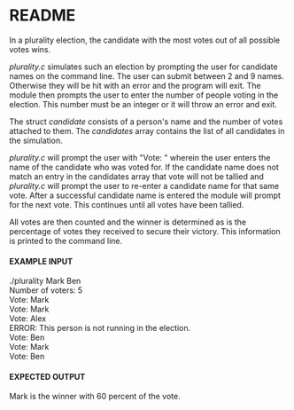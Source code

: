# README

In a plurality election, the candidate with the most votes out of all possible votes wins.

*plurality.c* simulates such an election by prompting the user for candidate names on the command line. The user can submit between 2 and 9 names. Otherwise they will be hit with an error and the program will exit. The module then prompts the user to enter the number of people voting in the election. This number must be an integer or it will throw an error and exit.

The struct *candidate* consists of a person's name and the number of votes attached to them. The *candidates* array contains the list of all candidates in the simulation.

*plurality.c* will prompt the user with "Vote: " wherein the user enters the name of the candidate who was voted for. If the candidate name does not match an entry in the candidates array that vote will not be tallied and *plurality.c* will prompt the user to re-enter a candidate name for that same vote. After a successful candidate name is entered the module will prompt for the next vote. This continues until all votes have been tallied.

All votes are then counted and the winner is determined as is the percentage of votes they received to secure their victory. This information is printed to the command line.

#### EXAMPLE INPUT

./plurality Mark Ben  
Number of voters: 5  
Vote: Mark  
Vote: Mark  
Vote: Alex  
ERROR: This person is not running in the election.  
Vote: Ben  
Vote: Mark  
Vote: Ben  

#### EXPECTED OUTPUT

Mark is the winner with 60 percent of the vote.  
